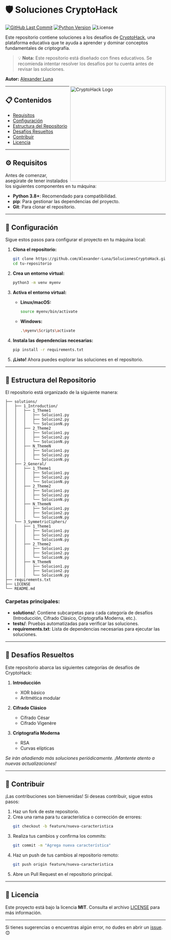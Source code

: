 
# 🛡️ Soluciones CryptoHack

[![GitHub Last Commit](https://img.shields.io/github/last-commit/alexander-luna/solucionescryptohack)](https://github.com/Alexander-Luna/SolucionesCryptoHack)
[![Python Version](https://img.shields.io/badge/Python-3.8%2B-blue)](https://www.python.org/)
![License](https://img.shields.io/badge/License-MIT-green)

Este repositorio contiene soluciones a los desafíos de [CryptoHack](https://cryptohack.org/), una plataforma educativa que te ayuda a aprender y dominar conceptos fundamentales de criptografía.

> 💡 **Nota:** Este repositorio está diseñado con fines educativos. Se recomienda intentar resolver los desafíos por tu cuenta antes de revisar las soluciones.

**Autor:** [Alexander Luna](https://github.com/Alexander-Luna)  

<img src="https://cryptohack.org/static/img/main.png" width="300" align="right" alt="CryptoHack Logo">

---

## 📋 Contenidos
- [Requisitos](#requisitos)
- [Configuración](#configuración)
- [Estructura del Repositorio](#estructura-del-repositorio)
- [Desafíos Resueltos](#desafíos-resueltos)
- [Contribuir](#contribuir)
- [Licencia](#licencia)

---

## ⚙️ Requisitos

Antes de comenzar, asegúrate de tener instalados los siguientes componentes en tu máquina:

- **Python 3.8+**: Recomendado para compatibilidad.
- **pip**: Para gestionar las dependencias del proyecto.
- **Git**: Para clonar el repositorio.

---

## 🚀 Configuración

Sigue estos pasos para configurar el proyecto en tu máquina local:

1. **Clona el repositorio:**
   ```bash
   git clone https://github.com/Alexander-Luna/SolucionesCryptoHack.git
   cd tu-repositorio
   ```

2. **Crea un entorno virtual:**
   ```bash
   python3 -m venv myenv
   ```

3. **Activa el entorno virtual:**
   - **Linux/macOS:**
     ```bash
     source myenv/bin/activate
     ```
   - **Windows:**
     ```bash
     .\myenv\Scripts\activate
     ```

4. **Instala las dependencias necesarias:**
   ```bash
   pip install -r requirements.txt
   ```

5. **¡Listo!** Ahora puedes explorar las soluciones en el repositorio.

---

## 📁 Estructura del Repositorio

El repositorio está organizado de la siguiente manera:

```plaintext
├── solutions/
│   ├── 1_Introduction/
│   │   ├── 1_Theme1
│   │   │   ├── Solucion1.py
│   │   │   ├── Solucion2.py
│   │   │   └── SolucionN.py
│   │   ├── 2_Theme2
│   │   │   ├── Solucion1.py
│   │   │   ├── Solucion2.py
│   │   │   └── SolucionN.py
│   │   ├── N_ThemeN
│   │   │   ├── Solucion1.py
│   │   │   ├── Solucion2.py
│   │   │   └── SolucionN.py
│   ├── 2_General/
│   │   ├── 1_Theme1
│   │   │   ├── Solucion1.py
│   │   │   ├── Solucion2.py
│   │   │   └── SolucionN.py
│   │   ├── 2_Theme2
│   │   │   ├── Solucion1.py
│   │   │   ├── Solucion2.py
│   │   │   └── SolucionN.py
│   │   ├── N_ThemeN
│   │   │   ├── Solucion1.py
│   │   │   ├── Solucion2.py
│   │   │   └── SolucionN.py
│   └── 3_SymmetricCiphers/
│   │   ├── 1_Theme1
│   │   │   ├── Solucion1.py
│   │   │   ├── Solucion2.py
│   │   │   └── SolucionN.py
│   │   ├── 2_Theme2
│   │   │   ├── Solucion1.py
│   │   │   ├── Solucion2.py
│   │   │   └── SolucionN.py
│   │   ├── N_ThemeN
│   │   │   ├── Solucion1.py
│   │   │   ├── Solucion2.py
│   │   │   └── SolucionN.py
├── requirements.txt
├── LICENSE
└── README.md
```

### Carpetas principales:
- **solutions/**: Contiene subcarpetas para cada categoría de desafíos (Introducción, Cifrado Clásico, Criptografía Moderna, etc.).
- **tests/**: Pruebas automatizadas para verificar las soluciones.
- **requirements.txt**: Lista de dependencias necesarias para ejecutar las soluciones.

---

## 🧩 Desafíos Resueltos

Este repositorio abarca las siguientes categorías de desafíos de CryptoHack:

1. **Introducción**
   - XOR básico
   - Aritmética modular

2. **Cifrado Clásico**
   - Cifrado César
   - Cifrado Vigenère

3. **Criptografía Moderna**
   - RSA
   - Curvas elípticas

*Se irán añadiendo más soluciones periódicamente. ¡Mantente atento a nuevas actualizaciones!*

---

## 🤝 Contribuir

¡Las contribuciones son bienvenidas! Si deseas contribuir, sigue estos pasos:

1. Haz un fork de este repositorio.
2. Crea una rama para tu característica o corrección de errores:
   ```bash
   git checkout -b feature/nueva-caracteristica
   ```
3. Realiza tus cambios y confirma los commits:
   ```bash
   git commit -m "Agrega nueva característica"
   ```
4. Haz un push de tus cambios al repositorio remoto:
   ```bash
   git push origin feature/nueva-caracteristica
   ```
5. Abre un Pull Request en el repositorio principal.

---

## 📄 Licencia

Este proyecto está bajo la licencia **MIT**. Consulta el archivo [LICENSE](LICENSE) para más información.

---

Si tienes sugerencias o encuentras algún error, no dudes en abrir un [issue](https://github.com/Alexander-Luna/SolucionesCryptoHack/issues). 😊